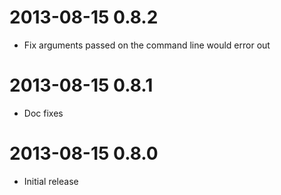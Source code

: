 2013-08-15 0.8.2
================

* Fix arguments passed on the command line would error out


2013-08-15 0.8.1
================

* Doc fixes


2013-08-15 0.8.0
================

* Initial release
